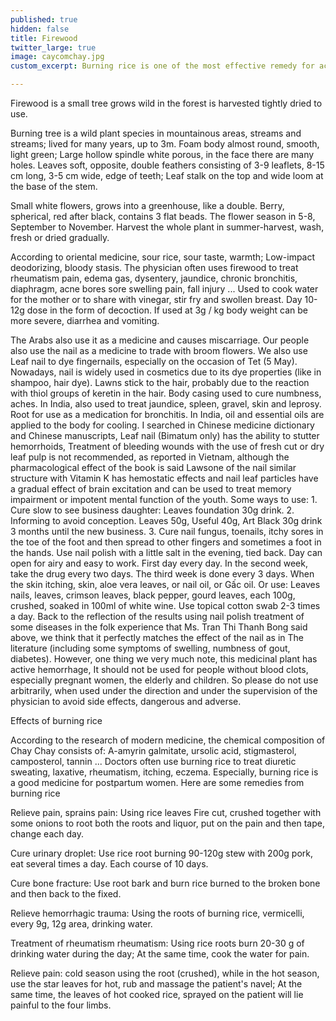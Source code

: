 ```yaml
---
published: true
hidden: false
title: Firewood
twitter_large: true
image: caycomchay.jpg
custom_excerpt: Burning rice is one of the most effective remedy for aches and pains.

---
```


Firewood is a small tree grows wild in the forest is harvested tightly dried to use.

Burning tree is a wild plant species in mountainous areas, streams and streams; lived for many years, up to 3m. Foam body almost round, smooth, light green; Large hollow spindle white porous, in the face there are many holes. Leaves soft, opposite, double feathers consisting of 3-9 leaflets, 8-15 cm long, 3-5 cm wide, edge of teeth; Leaf stalk on the top and wide loom at the base of the stem.

Small white flowers, grows into a greenhouse, like a double. Berry, spherical, red after black, contains 3 flat beads. The flower season in 5-8, September to November. Harvest the whole plant in summer-harvest, wash, fresh or dried gradually.

According to oriental medicine, sour rice, sour taste, warmth; Low-impact deodorizing, bloody stasis. The physician often uses firewood to treat rheumatism pain, edema gas, dysentery, jaundice, chronic bronchitis, diaphragm, acne bores sore swelling pain, fall injury ... Used to cook water for the mother or to share with vinegar, stir fry and swollen breast. Day 10-12g dose in the form of decoction. If used at 3g / kg body weight can be more severe, diarrhea and vomiting.

The Arabs also use it as a medicine and causes miscarriage. Our people also use the nail as a medicine to trade with broom flowers. We also use Leaf nail to dye fingernails, especially on the occasion of Tet (5 May). Nowadays, nail is widely used in cosmetics due to its dye properties (like in shampoo, hair dye). Lawns stick to the hair, probably due to the reaction with thiol groups of keretin in the hair. Body casing used to cure numbness, aches. In India, also used to treat jaundice, spleen, gravel, skin and leprosy. Root for use as a medication for bronchitis. In India, oil and essential oils are applied to the body for cooling. I searched in Chinese medicine dictionary and Chinese manuscripts, Leaf nail (Bimatum only) has the ability to stutter hemorrhoids, Treatment of bleeding wounds with the use of fresh cut or dry leaf pulp is not recommended, as reported in Vietnam, although the pharmacological effect of the book is said Lawsone of the nail similar structure with Vitamin K has hemostatic effects and nail leaf particles have a gradual effect of brain excitation and can be used to treat memory impairment or impotent mental function of the youth. Some ways to use: 1. Cure slow to see business daughter: Leaves foundation 30g drink. 2. Informing to avoid conception. Leaves 50g, Useful 40g, Art Black 30g drink 3 months until the new business. 3. Cure nail fungus, toenails, itchy sores in the toe of the foot and then spread to other fingers and sometimes a foot in the hands. Use nail polish with a little salt in the evening, tied back. Day can open for airy and easy to work. First day every day. In the second week, take the drug every two days. The third week is done every 3 days. When the skin itching, skin, aloe vera leaves, or nail oil, or Gấc oil. Or use: Leaves nails, leaves, crimson leaves, black pepper, gourd leaves, each 100g, crushed, soaked in 100ml of white wine. Use topical cotton swab 2-3 times a day. Back to the reflection of the results using nail polish treatment of some diseases in the folk experience that Ms. Tran Thi Thanh Bong said above, we think that it perfectly matches the effect of the nail as in The literature (including some symptoms of swelling, numbness of gout, diabetes). However, one thing we very much note, this medicinal plant has active hemorrhage, It should not be used for people without blood clots, especially pregnant women, the elderly and children. So please do not use arbitrarily, when used under the direction and under the supervision of the physician to avoid side effects, dangerous and adverse.

Effects of burning rice

According to the research of modern medicine, the chemical composition of Chay Chay consists of: A-amyrin galmitate, ursolic acid, stigmasterol, camposterol, tannin ... Doctors often use burning rice to treat diuretic sweating, laxative, rheumatism, itching, eczema. Especially, burning rice is a good medicine for postpartum women. Here are some remedies from burning rice

Relieve pain, sprains pain: Using rice leaves Fire cut, crushed together with some onions to root both the roots and liquor, put on the pain and then tape, change each day.

Cure urinary droplet: Use rice root burning 90-120g stew with 200g pork, eat several times a day. Each course of 10 days.

Cure bone fracture: Use root bark and burn rice burned to the broken bone and then back to the fixed.

Relieve hemorrhagic trauma: Using the roots of burning rice, vermicelli, every 9g, 12g area, drinking water.

Treatment of rheumatism rheumatism: Using rice roots burn 20-30 g of drinking water during the day; At the same time, cook the water for pain.

Relieve pain: cold season using the root (crushed), while in the hot season, use the star leaves for hot, rub and massage the patient's navel; At the same time, the leaves of hot cooked rice, sprayed on the patient will lie painful to the four limbs.

